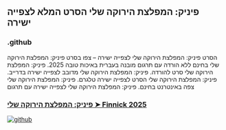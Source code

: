 ## פיניק: המפלצת הירוקה שלי הסרט המלא לצפייה ישירה

### .github

הסרט פיניק: המפלצת הירוקה שלי לצפייה ישירה – צפו בסרט פיניק: המפלצת הירוקה שלי בחינם ללא הורדה עם תרגום מובנה בעברית באיכות טובה 2025. פיניק: המפלצת הירוקה שלי סרט להורדה. פיניק: המפלצת הירוקה שלי מדובב לצפייה ישירה בדרייב. פיניק: המפלצת הירוקה שלי הסרט לצפייה ישירה טלגרם. פיניק: המפלצת הירוקה שלי צפה באינטרנט בחינם. פיניק: המפלצת הירוקה שלי לצפייה ישירה עם תרגום

### [פיניק: המפלצת הירוקה שלי ➤ Finnick 2025](https://watching4khdmovies.blogspot.com/2025/07/finnik-he.html)

<a href="https://watching4khdmovies.blogspot.com/2025/07/finnik-he.html" rel="nofollow"><img src="https://image.tmdb.org/t/p/w1280/hm4tX7M4fK61pgprwKPdxvgXb4k.jpg" alt="github" data-canonical-src="https://image.tmdb.org/t/p/w1280/hm4tX7M4fK61pgprwKPdxvgXb4k.jpg" style="max-width: 100%;"></a>
